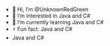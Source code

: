 - 👋 Hi, I’m @UnknownRedGreen
- 👀 I’m interested in Java and C#
- 🌱 I’m currently learning Java and C#
- ⚡ Fun fact: Java and C#
- Java and C#
